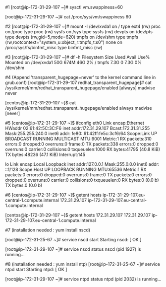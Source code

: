 #1
[root@ip-172-31-29-107 ~]# sysctl vm.swappiness=60

[root@ip-172-31-29-107 ~]# cat /proc/sys/vm/swappiness
60

#2
[root@ip-172-31-29-107 ~]# mount -l
/dev/xvda1 on / type ext4 (rw)
proc on /proc type proc (rw)
sysfs on /sys type sysfs (rw)
devpts on /dev/pts type devpts (rw,gid=5,mode=620)
tmpfs on /dev/shm type tmpfs (rw,rootcontext="system_u:object_r:tmpfs_t:s0")
none on /proc/sys/fs/binfmt_misc type binfmt_misc (rw)

#3 
[root@ip-172-31-29-107 ~]# df -h
Filesystem      Size  Used Avail Use% Mounted on
/dev/xvda1       50G  674M   46G   2% /
tmpfs           7.3G     0  7.3G   0% /dev/shm

#4 (Append 'transparent_hugepage=never' to the kernel command line in grub.conf)
[root@ip-172-31-29-107 redhat_transparent_hugepage]# cat /sys/kernel/mm/redhat_transparent_hugepage/enabled
[always] madvise never

[centos@ip-172-31-29-107 ~]$ cat /sys/kernel/mm/redhat_transparent_hugepage/enabled
always madvise [never]

#5
[centos@ip-172-31-29-107 ~]$ ifconfig
eth0      Link encap:Ethernet  HWaddr 02:61:42:5C:3C:F6
          inet addr:172.31.29.107  Bcast:172.31.31.255  Mask:255.255.240.0
          inet6 addr: fe80::61:42ff:fe5c:3cf6/64 Scope:Link
          UP BROADCAST RUNNING MULTICAST  MTU:9001  Metric:1
          RX packets:310 errors:0 dropped:0 overruns:0 frame:0
          TX packets:338 errors:0 dropped:0 overruns:0 carrier:0
          collisions:0 txqueuelen:1000
          RX bytes:41795 (40.8 KiB)  TX bytes:48236 (47.1 KiB)
          Interrupt:145

lo        Link encap:Local Loopback
          inet addr:127.0.0.1  Mask:255.0.0.0
          inet6 addr: ::1/128 Scope:Host
          UP LOOPBACK RUNNING  MTU:65536  Metric:1
          RX packets:0 errors:0 dropped:0 overruns:0 frame:0
          TX packets:0 errors:0 dropped:0 overruns:0 carrier:0
          collisions:0 txqueuelen:0
          RX bytes:0 (0.0 b)  TX bytes:0 (0.0 b)

#6
[centos@ip-172-31-29-107 ~]$ getent hosts ip-172-31-29-107.eu-central-1.compute.internal
172.31.29.107   ip-172-31-29-107.eu-central-1.compute.internal

[centos@ip-172-31-29-107 ~]$ getent hosts 172.31.29.107
172.31.29.107   ip-172-31-29-107.eu-central-1.compute.internal

#7 (installation needed : yum install nscd)

[root@ip-172-31-25-67 ~]# service nscd start
Starting nscd:                                             [  OK  ]

[root@ip-172-31-29-107 ~]# service nscd status
nscd (pid 1927) is running...


#8 (installation needed : yum install ntp)
[root@ip-172-31-25-67 ~]# service ntpd start
Starting ntpd:                                             [  OK  ]


[root@ip-172-31-29-107 ~]# service ntpd status
ntpd (pid  2032) is running...


